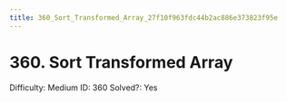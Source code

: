 ```yaml
---
title: 360_Sort_Transformed_Array_27f10f963fdc44b2ac886e373823f95e
---
```


# 360. Sort Transformed Array

Difficulty: Medium
ID: 360
Solved?: Yes